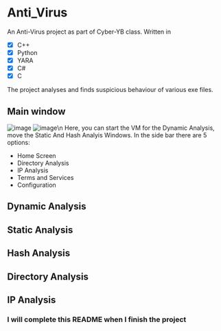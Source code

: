 # Anti_Virus
An Anti-Virus project as part of Cyber-YB class.
Written in
- [x] C++
- [x] Python
- [x] YARA
- [x] C#
- [x] C

The project analyses and finds suspicious behaviour of various exe files.
## Main window
![image](https://github.com/eladyesh/Anti_Virus/assets/102996033/9465a011-5008-4344-bb99-63d5f83f4bab) 
![image](https://github.com/eladyesh/Anti_Virus/assets/102996033/242b11aa-9eeb-48a1-9609-86e5f62d08b6)\n
Here, you can start the VM for the Dynamic Analysis, move the Static And Hash Analyis Windows.
In the side bar there are 5 options:
- Home Screen
- Directory Analysis
- IP Analysis
- Terms and Services
- Configuration
## Dynamic Analysis
## Static Analysis
## Hash Analysis
## Directory Analysis
## IP Analysis
### I will complete this README when I finish the project
